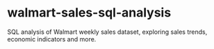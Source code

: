 # walmart-sales-sql-analysis
SQL analysis of Walmart weekly sales dataset, exploring sales trends, economic indicators and more.
